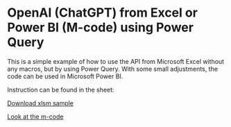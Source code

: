 # OpenAI (ChatGPT) from Excel or Power BI (M-code) using Power Query

This is a simple example of how to use the API from Microsoft Excel without any macros, but by using Power Query. 
With some small adjustments, the code can be used in Microsoft Power BI.



Instruction can be found in the sheet:

[Download xlsm sample](https://github.com/moosylog/openai/blob/main/chatgpt%20basic%20v1.xlsm?raw=true)

[Look at the m-code](https://github.com/moosylog/openai/blob/main/mcode)




